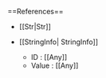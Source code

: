 ==References==
 * [[Str|Str]]

 * [[StringInfo| StringInfo]]
   * ID : [[Any]]
   * Value : [[Any]]

